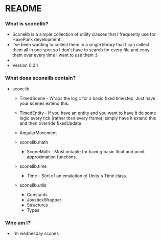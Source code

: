 # README #

### What is sconelib? ###

* Sconelib is a simple collection of utility classes that I frequently use for HaxePunk development.
* I've been wanting to collect them in a single library that I can collect them all in one spot so I don't have to search for every file and copy them over every time I want to use them :)
* 
* Version 0.0.1

### What does sconelib contain? ###

* sconelib
	* TimedScene 		- Wraps the logic for a basic fixed timestep. Just have your scenes extend this.
	* TimedEntity		- If you have an entity and you want to have it do some logic every tick (rather than every frame), simply have it extend this and then override fixedUpdate.
	* AngularMovement
	
	* sconelib.math
		* SconeMath 	- Most notable for having basic float and point approximation functions.
	* sconelib.time
		* Time 			- Sort of an emulation of Unity's Time class.
	* sconelib.utils
		* Constants
		* JoystickWrapper
		* Structures
		* Types

### Who am I? ###

* I'm wednesday scones